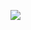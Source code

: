 [![](https://github.com/VA1650/hello_app/workflows/test.yml/badge.svg)](https://github.com/VA1650/hello_app/actions)
